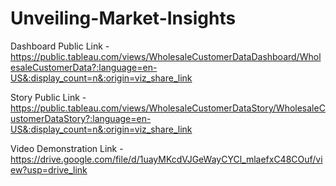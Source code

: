 # Unveiling-Market-Insights


Dashboard Public Link - https://public.tableau.com/views/WholesaleCustomerDataDashboard/WholesaleCustomerData?:language=en-US&:display_count=n&:origin=viz_share_link

Story Public Link - https://public.tableau.com/views/WholesaleCustomerDataStory/WholesaleCustomerDataStory?:language=en-US&:display_count=n&:origin=viz_share_link

Video Demonstration Link - https://drive.google.com/file/d/1uayMKcdVJGeWayCYCl_mlaefxC48COuf/view?usp=drive_link
